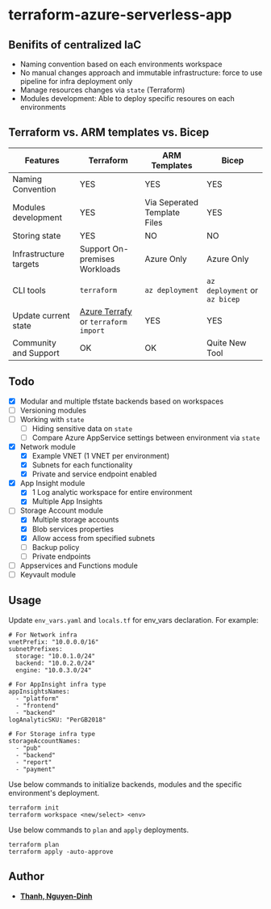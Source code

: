 # terraform-azure-serverless-app

## Benifits of centralized IaC
- Naming convention based on each environments workspace
- No manual changes approach and immutable infrastructure: force to use pipeline for infra deployment only
- Manage resources changes via `state` (Terraform)
- Modules development: Able to deploy specific resoures on each environments

## Terraform vs. ARM templates vs. Bicep
| Features | Terraform | ARM Templates | Bicep |
| --- | --- | --- | --- |
| Naming Convention | YES | YES | YES |
| Modules development | YES | Via Seperated Template Files | YES |
| Storing state | YES | NO | NO |
| Infrastructure targets | Support On-premises Workloads  | Azure Only | Azure Only |
| CLI tools | `terraform` | `az deployment` | `az deployment` or `az bicep` |
| Update current state | [Azure Terrafy](https://github.com/Azure/aztfy) or `terraform import` | YES | YES |
| Community and Support | OK | OK | Quite New Tool |


## Todo
- [x] Modular and multiple tfstate backends based on workspaces
- [ ] Versioning modules
- [ ] Working with `state`
  - [ ] Hiding sensitive data on `state`
  - [ ] Compare Azure AppService settings between environment via `state`
- [x] Network module
  - [x] Example VNET (1 VNET per environment)
  - [x] Subnets for each functionality
  - [x] Private and service endpoint enabled
- [x] App Insight module
  - [x] 1 Log analytic workspace for entire environment
  - [x] Multiple App Insights
- [ ] Storage Account module
  - [x] Multiple storage accounts
  - [x] Blob services properties
  - [x] Allow access from specified subnets
  - [ ] Backup policy
  - [ ] Private endpoints
- [ ] Appservices and Functions module
- [ ] Keyvault module

## Usage
Update `env_vars.yaml` and `locals.tf` for env_vars declaration. For example:
```
# For Network infra
vnetPrefix: "10.0.0.0/16"
subnetPrefixes:
  storage: "10.0.1.0/24"
  backend: "10.0.2.0/24"
  engine: "10.0.3.0/24"

# For AppInsight infra type
appInsightsNames:
  - "platform"
  - "frontend"
  - "backend"
logAnalyticSKU: "PerGB2018"

# For Storage infra type
storageAccountNames:
  - "pub"
  - "backend"
  - "report"
  - "payment"
```
Use below commands to initialize backends, modules and the specific environment's deployment.
```
terraform init
terraform workspace <new/select> <env>
```
Use below commands to `plan` and `apply` deployments.
```
terraform plan
terraform apply -auto-approve
```

## Author
- **[Thanh, Nguyen-Dinh](https://github.com/tigonguyen)** 